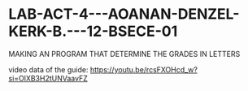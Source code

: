 # LAB-ACT-4---AOANAN-DENZEL-KERK-B.---12-BSECE-01
MAKING AN PROGRAM THAT DETERMINE THE GRADES IN LETTERS

video data of the guide:
https://youtu.be/rcsFXOHcd_w?si=OlXB3H2tUNVaavFZ
